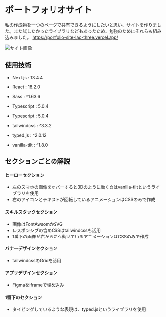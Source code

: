 
# ポートフォリオサイト

私の作成物を一つのページで共有できるようにしたいと思い、サイトを作りました。また試したかったライブラリなどもあったため、勉強のためにそれらも組み込みました。
https://portfolio-site-lac-three.vercel.app/

![サイト画像](https://i.gyazo.com/3332b967ed3d0bb656f7a77c270606c0.png)

## 使用技術

- Next.js : 13.4.4
- React : 18.2.0
- Sass : ^1.63.6
- Typescript : 5.0.4
- Typescript : 5.0.4
- tailwindcss : ^3.3.2

- typed.js : ^2.0.12
- vanilla-tilt : ^1.8.0

## セクションごとの解説
#### ヒーローセクション
- 左のスマホの画像をホバーすると3Dのように動くのはvanilla-tiltというライブラリを使用
- 右のアイコンとテキストが回転しているアニメーションはCSSのみで作成

#### スキルスタックセクション
- 画像はFontAwsomかSVG
- レスポンシブの含めCSSはtailwindcssも活用
- 1番下の画像が右から左へ動いているアニメーションはCSSのみで作成

#### バナーデザインセクション
- tailwindcssのGridを活用

#### アプリデザインセクション
- Figmaをiframeで埋め込み

#### 1番下のセクション
- タイピングしているような表現は、typed.jsというライブラリを使用
